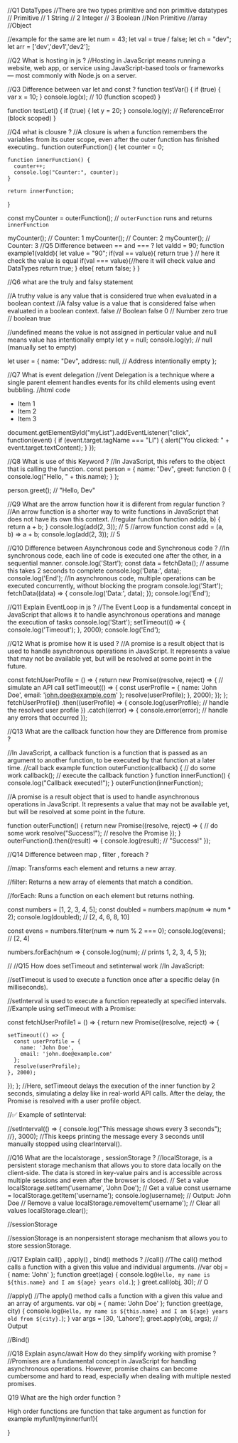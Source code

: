 //Q1 DataTypes
//There are two types primitive and non primitive datatypes 
// Primitive 
// 1 String
// 2 Integer 
// 3 Boolean
//Non Primitive
//array
//Object


//example for the same are 
let num = 43;
let val =  true / false;
let ch = "dev";
let arr = ['dev','dev1','dev2'];

//Q2 What is hosting in js ?
//Hosting in JavaScript means running a website, web app, or service using JavaScript-based tools or frameworks — most commonly with Node.js on a server.

//Q3 Difference between var let and const ?
function testVar() {
    if (true) {
      var x = 10;
    }
    console.log(x); //  10 (function scoped)
  }
  
  function testLet() {
    if (true) {
      let y = 20;
    }
    console.log(y); //  ReferenceError (block scoped)
  }
  
//Q4 what is clousre ? 
//A closure is when a function remembers the variables from its outer scope, even after the outer function has finished executing..
function outerFunction() {
    let counter = 0;
  
    function innerFunction() {
      counter++;
      console.log("Counter:", counter);
    }
  
    return innerFunction;
  }
  
  const myCounter = outerFunction();  // `outerFunction` runs and returns `innerFunction`
  
  myCounter();  // Counter: 1
  myCounter();  // Counter: 2
  myCounter();  // Counter: 3
//Q5 Difference between == and === ?
let valdd = 90;
function example1(valdd){
    let value = "90";
    if(val == value){
        return true
    } // here it check the value is equal
    if(val === value){//here it will check value and DataTypes
        return true;
    }
    else{
        return false;
    }
}

//Q6 what are the truly and falsy statement 

//A truthy value is any value that is considered true when evaluated in a boolean context
//A falsy value is a value that is considered false when evaluated in a boolean context.
false       // Boolean false
0           // Number zero
true // boolean true 

//undefined means the value is not assigned in perticular value and null means value has intentionally empty 
let y = null;
console.log(y); // null (manually set to empty)

let user = {
  name: "Dev",
  address: null,  // Address intentionally empty
};

//Q7 What is event delegation 
//vent Delegation is a technique where a single parent element handles events for its child elements using event bubbling.
//html code 
<ul id="myList">
  <li>Item 1</li>
  <li>Item 2</li>
  <li>Item 3</li>
</ul>
document.getElementById("myList").addEventListener("click", function(event) {
    if (event.target.tagName === "LI") {
      alert("You clicked: " + event.target.textContent);
    }
  });

//Q8 What is use of this Keyword ?
//In JavaScript, this refers to the object that is calling the function.
const person = {
    name: "Dev",
    greet: function () {
      console.log("Hello, " + this.name);
    }
  };
  
  person.greet(); // "Hello, Dev"

  //Q9 What are the arrow function how it is diiferent from regular function ?
  //An arrow function is a shorter way to write functions in JavaScript that does not have its own this context.
  //regular function 
  function add(a, b) {
    return a + b;
  }
  console.log(add(2, 3)); // 5
  //arrow function
  const add = (a, b) => a + b;
console.log(add(2, 3)); //  5

//Q10 Difference between Asynchronous code and Synchronous code ?
//In synchronous code, each line of code is executed one after the other, in a sequential manner. 
console.log('Start');
const data = fetchData(); // assume this takes 2 seconds to complete
console.log('Data:', data);
console.log('End');
//In asynchronous code, multiple operations can be executed concurrently, without blocking the program
console.log('Start');
fetchData((data) => {
  console.log('Data:', data);
});
console.log('End');

//Q11 Explain EventLoop in js ?
//The Event Loop is a fundamental concept in JavaScript that allows it to handle asynchronous operations and manage the execution of tasks
console.log('Start');
setTimeout(() => {
  console.log('Timeout');
}, 2000);
console.log('End');

//Q12 What is promise how it is used ?
//A promise is a result object that is used to handle asynchronous operations in JavaScript. It represents a value that may not be available yet, but will be resolved at some point in the future.

const fetchUserProfile = () => {
    return new Promise((resolve, reject) => {
      // simulate an API call
      setTimeout(() => {
        const userProfile = { name: 'John Doe', email: 'john.doe@example.com' };
        resolve(userProfile);
      }, 2000);
    });
  };
  fetchUserProfile()
    .then((userProfile) => {
      console.log(userProfile); // handle the resolved user profile
    })
    .catch((error) => {
      console.error(error); // handle any errors that occurred
    });

//Q13  What are the callback function how they are Difference from promise ?
  
  //In JavaScript, a callback function is a function that is passed as an argument to another function, to be executed by that function at a later time.
  //call back example 
  function outerFunction(callback) {
    // do some work
    callback(); // execute the callback function
  }
  function innerFunction() {
    console.log("Callback executed!");
  }
  outerFunction(innerFunction);

  //A promise is a result object that is used to handle asynchronous operations in JavaScript. It represents a value that may not be available yet, but will be resolved at some point in the future.

  function outerFunction() {
    return new Promise((resolve, reject) => {
      // do some work
      resolve("Success!"); // resolve the Promise
    });
  }
  outerFunction().then((result) => {
    console.log(result); // "Success!"
  });

//Q14 Difference between map , filter , foreach ?

//map: Transforms each element and returns a new array.

//filter: Returns a new array of elements that match a condition.

//forEach: Runs a function on each element but returns nothing.

const numbers = [1, 2, 3, 4, 5];
const doubled = numbers.map(num => num * 2);
console.log(doubled); //  [2, 4, 6, 8, 10]

const evens = numbers.filter(num => num % 2 === 0);
console.log(evens); // [2, 4]

numbers.forEach(num => {
    console.log(num); // prints 1, 2, 3, 4, 5
  });
  
// //Q15 How does setTimeout and setinterwal work 
//In JavaScript:

//setTimeout is used to execute a function once after a specific delay (in milliseconds).

//setInterval is used to execute a function repeatedly at specified intervals.
//Example using setTimeout with a Promise:

const fetchUserProfile1 = () => {
  return new Promise((resolve, reject) => {
    
    setTimeout(() => {
      const userProfile = {
        name: 'John Doe',
        email: 'john.doe@example.com'
      };
      resolve(userProfile);
    }, 2000);
  });
};
//Here, setTimeout delays the execution of the inner function by 2 seconds, simulating a delay like in real-world API calls. After the delay, the Promise is resolved with a user profile object.

//✅ Example of setInterval:

//setInterval(() => {
  console.log("This message shows every 3 seconds");
//}, 3000);
//This keeps printing the message every 3 seconds until manually stopped using clearInterval().



//Q16 What are the localstorage , sessionStorage ?
//localStorage, is a persistent storage mechanism that allows you to store data locally on the client-side. The data is stored in key-value pairs and is accessible across multiple sessions and even after the browser is closed.
// Set a value
localStorage.setItem('username', 'John Doe');
// Get a value
const username = localStorage.getItem('username');
console.log(username); // Output: John Doe
// Remove a value
localStorage.removeItem('username');
// Clear all values
localStorage.clear();

//sessionStorage

//sessionStorage is an nonpersistent storage mechanism that allows you to store sessionStorage.

//Q17 Explain call() , apply() , bind() methods ?
//call()
//The call() method calls a function with a given this value and individual arguments.
//var obj = { name: 'John' };
function greet(age) {
    console.log(`Hello, my name is ${this.name} and I am ${age} years old.`);
  }
  greet.call(obj, 30); // O

//apply()
//The apply() method calls a function with a given this value and an array of arguments.
var obj = { name: 'John Doe' };
function greet(age, city) {
  console.log(`Hello, my name is ${this.name} and I am ${age} years old from ${city}.`);
}
var args = [30, 'Lahore'];
greet.apply(obj, args); // Output

//Bind()


//Q18 Explain async/await How do they simplify working with promise ?
//Promises are a fundamental concept in JavaScript for handling asynchronous operations. However, promise chains can become cumbersome and hard to read, especially when dealing with multiple nested promises.

Q19 What are the high order function ? 

High order functions are function that take argument as function 
for example 
myfun1(myinnerfun1){

} 
